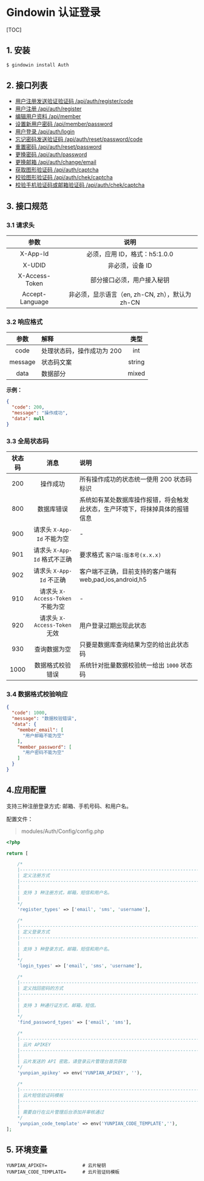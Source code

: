 # Gindowin 认证登录

[TOC]


## 1. 安装

```sh
$ gindowin install Auth
```

## 2. 接口列表

* [用户注册发送验证验证码 /api/auth/register/code](Document/post/auth/register/code.md)
* [用户注册 /api/auth/register](Document/post/auth/register.md)
* [编辑用户资料 /api/member](Document/put/auth/member.md)
* [设置新用户密码 /api/member/password](Document/put/auth/member/password.md)
* [用户登录 /api/auth/login](Document/post/auth/login.md)
* [忘记密码发送验证码 /api/auth/reset/password/code](Document/post/auth/reset/password/code.md)
* [重置密码 /api/auth/reset/password](Document/post/auth/reset/password.md)
* [更换密码 /api/auth/password](Document/put/auth/password.md)
* [更换邮箱 /api/auth/change/email](Document/post/auth/change/email.md)
* [获取图形验证码 /api/auth/captcha](Document/get/auth/captcha.md)
* [校验图形验证码 /api/auth/chek/captcha](Document/post/auth/check/captcha.md)
* [校验手机验证码或邮箱验证码 /api/auth/chek/captcha](Document/post/auth/check/code.md)

## 3. 接口规范

### 3.1 请求头

参数 | 说明
:---:| :---:
X-App-Id | 必须，应用 ID，格式：h5:1.0.0
X-UDID | 非必须，设备 ID
X-Access-Token | 部分接口必须，用户接入秘钥
Accept-Language | 非必须，显示语言（en, zh-CN, zh），默认为 zh-CN

### 3.2 响应格式

参数|解释|类型
:---:| :---| :---:
code|处理状态码，操作成功为 200|int
message|状态码文案| string
data|数据部分|mixed

**示例：**

```json
{
  "code": 200,
  "message": "操作成功",
  "data": null
}
```

### 3.3 全局状态码

状态码 | 消息 | 说明
:---: | :---: | :---
200 | 操作成功 | 所有操作成功的状态统一使用 200 状态码标识
800 | 数据库错误 | 系统如有某处数据库操作报错，将会触发此状态，生产环境下，将抹掉具体的报错信息
900 | 请求头 `X-App-Id` 不能为空 | -
901 | 请求头 `X-App-Id` 格式不正确 | 要求格式 `客户端:版本号(x.x.x)`
902 | 请求头 `X-App-Id` 不正确 | 客户端不正确，目前支持的客户端有 web,pad,ios,android,h5
910 | 请求头 `X-Access-Token` 不能为空 | -
920 | 请求头 `X-Access-Token` 无效 | 用户登录过期出现此状态
930 | 查询数据为空 | 只要是数据库查询结果为空的给出此状态码
1000 | 数据格式校验错误 | 系统针对批量数据校验统一给出 `1000` 状态码

### 3.4 数据格式校验响应

```json
{
  "code": 1000,
  "message": "数据校验错误",
  "data": {
    "member_email": [
      "用户邮箱不能为空"
    ],
    "member_password": [
      "用户密码不能为空"
    ]
  }
}
```



## 4.应用配置
 
支持三种注册登录方式: 邮箱、手机号码、和用户名。

配置文件：

> modules/Auth/Config/config.php

```php
<?php

return [

    /*
    |--------------------------------------------------------------------------
    | 定义注册方式
    |--------------------------------------------------------------------------
    |
    | 支持 3 种注册方式，邮箱，短信和用户名。
    |
    */
    'register_types' => ['email', 'sms', 'username'],

    /*
    |--------------------------------------------------------------------------
    | 定义登录方式
    |--------------------------------------------------------------------------
    |
    | 支持 3 种登录方式，邮箱，短信和用户名。
    |
    */
    'login_types' => ['email', 'sms', 'username'],

    /*
    |--------------------------------------------------------------------------
    | 定义找回密码的方式
    |--------------------------------------------------------------------------
    |
    | 支持 3 种通行证方式，邮箱，短信。
    |
    */
    'find_password_types' => ['email', 'sms'],

    /*
    |--------------------------------------------------------------------------
    | 云片 APIKEY
    |--------------------------------------------------------------------------
    |
    | 云片发送的 API 密匙，请登录云片管理台首页获取
    */
    'yunpian_apikey' => env('YUNPIAN_APIKEY', ''),

    /*
    |--------------------------------------------------------------------------
    | 云片短信验证码模板
    |--------------------------------------------------------------------------
    |
    | 需要自行在云片管理后台添加并审核通过
    */
    'yunpian_code_template' => env('YUNPIAN_CODE_TEMPLATE',''),
];
```

## 5. 环境变量

```
YUNPIAN_APIKEY=             # 云片秘钥
YUNPIAN_CODE_TEMPLATE=      # 云片验证码模板
```

